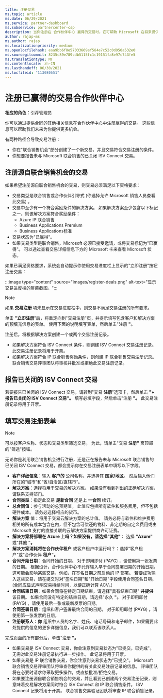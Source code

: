```yaml
---
title: 注册交易
ms.topic: article
ms.date: 06/29/2021
ms.service: partner-dashboard
ms.subservice: partnercenter-csp
description: 当你注册在 合作伙伴中心 赢得的交易时，它可帮助 Microsoft 在将来提供更多机会。
author: rajap-ms
ms.author: rajap
ms.localizationpriority: medium
ms.openlocfilehash: eaa9bb6f8e57033669ef584e7c52c0d050a532e0
ms.sourcegitcommit: 8235c89e789cdb5115fc1c19151fa8e97c743fe5
ms.translationtype: MT
ms.contentlocale: zh-CN
ms.lasthandoff: 06/30/2021
ms.locfileid: "113080651"
---
```

# <a name="register-deals-youve-won-in-partner-center"></a>注册已赢得的交易合作伙伴中心

**相应的角色**：引荐管理员

你可以通过提供合同的其他相关信息在合作伙伴中心中注册赢得的交易。 这些信息可以帮助我们未来为你提供更多机会。

有两种路径会导致交易注册：

- 你在"联合销售机会"部分创建了一个新交易，并且交易符合交易注册的条件。
- 你想要报告未与 Microsoft 联合销售的已关闭 ISV Connect 交易。

## <a name="register-a-deal-originating-from-a-co-sell-opportunity"></a>注册源自联合销售机会的交易

如果希望注册源自联合销售机会的交易，则交易必须满足以下资格要求：

- 交易类型是联合销售或合作伙伴引导式 (你选择允许 Microsoft 销售人员查看此交易) 。
- 交易中至少有一个符合奖励条件的解决方案。 如果解决方案至少包含以下标记之一，则该解决方案符合奖励条件：
  - Azure IP 联合销售
  - Business Applications Premium
  - Business Applications标准
- 交易状态为"已赢得"。
- 如果交易类型是联合销售，Microsoft 必须已接受邀请，或将交易标记为"已赢得"。 可以通过查看交易详细信息下方的 Microsoft 卡来查看 Microsoft 状态。

如果已满足资格要求，系统会自动提示你使用交易进度栏上显示的"立即注册"按钮注册交易：

:::image type="content" source="images/register-deals.png" alt-text="显示交易进度栏的屏幕截图。":::

> [!NOTE]
> 如果 **交易注册** 项未显示在交易进度栏中，则交易不满足交易注册的所有要求。

单击 **"立即注册**"后，将重定向到"交易注册"页，并提示填写包含客户和解决方案的预填充信息的表单。 使用下面的说明填写表单，然后单击"注册 **"。**

注册后，将根据解决方案创建一个或两个交易注册记录。

- 如果解决方案符合 ISV Connect 条件，则创建 ISV Connect 交易注册记录。 此交易注册记录将用于开票。
- 如果解决方案符合 IP 联合销售奖励条件，则创建 IP 联合销售交易注册记录。 联合销售交易评审团队将审核并批准或拒绝此交易注册记录。

## <a name="report-a-closed-isv-connect-deal"></a>报告已关闭的 ISV Connect 交易

若要报告已关闭的 ISV Connect 交易，请转到"交易 **注册**"选项卡，然后单击 **"+ 报告已关闭的 ISV Connect 交易"。** 填写必填字段，然后单击"注册 **"。** 此交易注册记录将用于开票。

## <a name="fill-out-the-deal-registration-form"></a>填写交易注册表单

> [!NOTE]
> 可以按客户名称、状态和交易类型筛选交易。 为此，请单击"交易 **注册"** 页顶部的"筛选"按钮。

无论你是利用联合销售机会进行注册，还是正在报告未与 Microsoft 联合销售的已关闭 ISV Connect 交易，都会提示你在交易注册表单中填写以下字段。

- **客户详细信息**：输入 **客户的** 公司名称，并选择其 **国家/地区**。 然后输入他们所在的“城市”和“省/自治区/直辖市”。
- **解决方案**：选择将用于交易的解决方案。 如果没有看到列出的正确解决方案，请联系支持部门。
- **合同类型**：指定此交易 **是新合同** 还是上 **一合同** 续订。
- **总合同值**：参与活动的总预期值。 此值应包括所有软件和服务费用，但不包括硬件成本。 请务必选择相应的货币。
- **解决方案** 值：将用于交易云解决方案的总计值。 请务必将与软件和维护费用相关的所有成本包含在内，但不包含可偿还的物料、非定期的自定义费用或由 Microsoft 支付的直接关联的云解决方案提供商许可证费。
- **解决方案将部署在 Azure 上吗？如果没有，请选择"其他"：** 选择 **"Azure"** 或"其他 **"。**
- **解决方案消耗将在合作伙伴租户** 或客户租户中运行吗？：选择"客户租户"或"合作伙伴 **租户"。**
- **合同开始日期**：合同开始的日期。 对于即用即付 (PAYG) ，请使用第一张发票的日期。 根据设计，合作伙伴中心不允许输入早于合同签署日期的开始日期。 这可能会影响某些交易，例如，在签名日期之前启动的 IP 部署。 若要成功输入这些交易，请在提交时对"签名日期"和"开始日期"字段使用合同签名日期。  (合同应显式声明交易持续时间，以便正确计算 ACV。) 
- **合同结束日期**：如果合同将在特定日期结束，请选择"具有结束日期" **并提供** 该日期。 如果合同没有特定的结束日期，请选择"永久 **"。** 对于即用即付 (PAYG) ，请使用最后一张或最新发票的日期。
- **合同签署日期**：组织和客户签署最终合同的日期。 对于即用即付 (PAYG) ，请使用第一张发票的日期。
- **注册联系人**：**你** 组织中人员的名字、姓氏、电话号码和电子邮件，如果需要此处提供的信息的更多详细信息，我们可以联系该联系人。 

完成页面的所有部分后，单击"注册 **"。**

- 如果交易是 ISV Connect 交易，你会注意到交易状态为"已提交，已完成"。 无需对此交易注册记录执行进一步操作。 此记录将用于开票。
- 如果交易是 IP 联合销售交易，你会注意到交易状态为"已提交"。 Microsoft 联合销售交易评审团队将审查你提供的有关此交易注册记录的信息。 评审团队将在必要时请求你采取更多操作，或直接批准/拒绝交易。
- 如果要注册源自联合销售机会的交易，并且看到已创建两个交易注册记录，则意味着交易解决方案同时符合 ISV Connect 和 IP 联合销售条件。 ISV Connect 记录将用于开票。 联合销售交易验证团队将审查 IP 联合销售记录。

